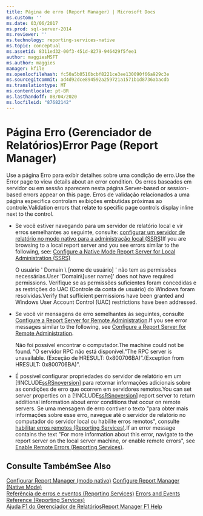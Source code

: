```yaml
---
title: Página de erro (Report Manager) | Microsoft Docs
ms.custom: ''
ms.date: 03/06/2017
ms.prod: sql-server-2014
ms.reviewer: ''
ms.technology: reporting-services-native
ms.topic: conceptual
ms.assetid: 8311ed32-00f3-451d-8279-946429f5fee1
author: maggiesMSFT
ms.author: maggies
manager: kfile
ms.openlocfilehash: fc50a5b0516bcbf8221ce3ee130090f66a929c3e
ms.sourcegitcommit: ad4d92dce894592a259721a1571b1d8736abacdb
ms.translationtype: MT
ms.contentlocale: pt-BR
ms.lasthandoff: 08/04/2020
ms.locfileid: "87682142"
---
```

# <a name="error-page-report-manager"></a><span data-ttu-id="ce405-102">Página Erro (Gerenciador de Relatórios)</span><span class="sxs-lookup"><span data-stu-id="ce405-102">Error Page (Report Manager)</span></span>
  <span data-ttu-id="ce405-103">Use a página Erro para exibir detalhes sobre uma condição de erro.</span><span class="sxs-lookup"><span data-stu-id="ce405-103">Use the Error page to view details about an error condition.</span></span> <span data-ttu-id="ce405-104">Os erros baseados em servidor ou em sessão aparecem nesta página.</span><span class="sxs-lookup"><span data-stu-id="ce405-104">Server-based or session-based errors appear on this page.</span></span> <span data-ttu-id="ce405-105">Erros de validação relacionados a uma página específica controlam exibições embutidas próximas ao controle.</span><span class="sxs-lookup"><span data-stu-id="ce405-105">Validation errors that relate to specific page controls display inline next to the control.</span></span>  
  
-   <span data-ttu-id="ce405-106">Se você estiver navegando para um servidor de relatório local e vir erros semelhantes ao seguinte, consulte: [configurar um servidor de relatório no modo nativo para a administração local &#40;SSRS&#41;](report-server/configure-a-native-mode-report-server-for-local-administration-ssrs.md)</span><span class="sxs-lookup"><span data-stu-id="ce405-106">If you are browsing to a local report server and you see errors similar to the following, see: [Configure a Native Mode Report Server for Local Administration &#40;SSRS&#41;](report-server/configure-a-native-mode-report-server-for-local-administration-ssrs.md)</span></span>  
  
     <span data-ttu-id="ce405-107">O usuário ' Domain \\ [nome de usuário] ' não tem as permissões necessárias.</span><span class="sxs-lookup"><span data-stu-id="ce405-107">User 'Domain\\[user name]' does not have required permissions.</span></span> <span data-ttu-id="ce405-108">Verifique se as permissões suficientes foram concedidas e as restrições do UAC (Controle da conta de usuário) do Windows foram resolvidas.</span><span class="sxs-lookup"><span data-stu-id="ce405-108">Verify that sufficient permissions have been granted and Windows User Account Control (UAC) restrictions have been addressed.</span></span>  
  
-   <span data-ttu-id="ce405-109">Se você vir mensagens de erro semelhantes às seguintes, consulte [Configure a Report Server for Remote Administration](report-server/configure-a-report-server-for-remote-administration.md).</span><span class="sxs-lookup"><span data-stu-id="ce405-109">If you see error messages similar to the following, see [Configure a Report Server for Remote Administration](report-server/configure-a-report-server-for-remote-administration.md).</span></span>  
  
     <span data-ttu-id="ce405-110">Não foi possível encontrar o computador.</span><span class="sxs-lookup"><span data-stu-id="ce405-110">The machine could not be found.</span></span> <span data-ttu-id="ce405-111">“O servidor RPC não está disponível.</span><span class="sxs-lookup"><span data-stu-id="ce405-111">"The RPC server is unavailable.</span></span> <span data-ttu-id="ce405-112">(Exceção de HRESULT: 0x800706BA)”.</span><span class="sxs-lookup"><span data-stu-id="ce405-112">(Exception from HRESULT: 0x800706BA)".</span></span>  
  
-   <span data-ttu-id="ce405-113">É possível configurar propriedades do servidor de relatório em um [!INCLUDE[ssRSnoversion](../includes/ssrsnoversion-md.md)] para retornar informações adicionais sobre as condições de erro que ocorrem em servidores remotos.</span><span class="sxs-lookup"><span data-stu-id="ce405-113">You can set server properties on a [!INCLUDE[ssRSnoversion](../includes/ssrsnoversion-md.md)] report server to return additional information about error conditions that occur on remote servers.</span></span> <span data-ttu-id="ce405-114">Se uma mensagem de erro contiver o texto "para obter mais informações sobre esse erro, navegue até o servidor de relatório no computador do servidor local ou habilite erros remotos", consulte [habilitar erros remotos &#40;Reporting Services&#41;](report-server/enable-remote-errors-reporting-services.md).</span><span class="sxs-lookup"><span data-stu-id="ce405-114">If an error message contains the text "For more information about this error, navigate to the report server on the local server machine, or enable remote errors", see [Enable Remote Errors &#40;Reporting Services&#41;](report-server/enable-remote-errors-reporting-services.md).</span></span>  
  
## <a name="see-also"></a><span data-ttu-id="ce405-115">Consulte Também</span><span class="sxs-lookup"><span data-stu-id="ce405-115">See Also</span></span>  
 <span data-ttu-id="ce405-116">[Configurar Report Manager &#40;modo nativo&#41;](report-server/configure-web-portal.md) </span><span class="sxs-lookup"><span data-stu-id="ce405-116">[Configure Report Manager &#40;Native Mode&#41;](report-server/configure-web-portal.md) </span></span>  
 <span data-ttu-id="ce405-117">[Referência de erros e eventos &#40;Reporting Services&#41;](troubleshooting/errors-and-events-reference-reporting-services.md) </span><span class="sxs-lookup"><span data-stu-id="ce405-117">[Errors and Events Reference &#40;Reporting Services&#41;](troubleshooting/errors-and-events-reference-reporting-services.md) </span></span>  
 [<span data-ttu-id="ce405-118">Ajuda F1 do Gerenciador de Relatórios</span><span class="sxs-lookup"><span data-stu-id="ce405-118">Report Manager F1 Help</span></span>](../../2014/reporting-services/report-manager-f1-help.md)  
  
  
